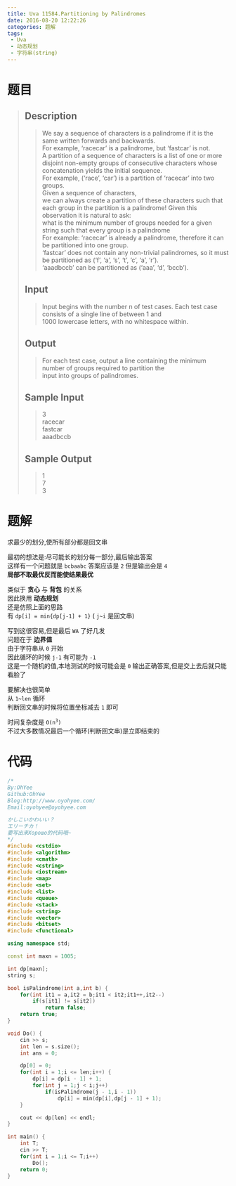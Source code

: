 ```yaml
---
title: Uva 11584.Partitioning by Palindromes
date: 2016-08-20 12:22:26
categories: 题解
tags: 
 - Uva
 - 动态规划
 - 字符串(string)
---
```

# 题目
> ## Description 
>> We say a sequence of characters is a palindrome if it is the same written forwards and backwards.   
>> For example, ‘racecar’ is a palindrome, but ‘fastcar’ is not.  
>> A partition of a sequence of characters is a list of one or more disjoint non-empty groups of consecutive characters whose concatenation yields the initial sequence.   
>> For example, (‘race’, ‘car’) is a partition of ‘racecar’ into two groups.   
>> Given a sequence of characters,  
>> we can always create a partition of these characters such that each group in the partition is a palindrome! Given this observation it is natural to ask:  
>> what is the minimum number of groups needed for a given string such that every group is a palindrome   
>> For example: 
>>   ‘racecar’ is already a palindrome, therefore it can be partitioned into one group.  
>>   ‘fastcar’ does not contain any non-trivial palindromes, so it must be partitioned as (‘f’, ‘a’, ‘s’, ‘t’, ‘c’, ‘a’, ‘r’).  
>>   ‘aaadbccb’ can be partitioned as (‘aaa’, ‘d’, ‘bccb’).  
>> <!--more-->  
> 
> ## Input  
>> Input begins with the number n of test cases. Each test case consists of a single line of between 1 and  
>> 1000 lowercase letters, with no whitespace within.  
> 
> ## Output  
>> For each test case, output a line containing the minimum number of groups required to partition the  
>> input into groups of palindromes.  
> 
> ## Sample Input  
>> 3  
>> racecar  
>> fastcar  
>> aaadbccb  
> 
> ## Sample Output  
>> 1  
>> 7  
>> 3  


# 题解
求最少的划分,使所有部分都是回文串  

最初的想法是:尽可能长的划分每一部分,最后输出答案  
这样有一个问题就是 `bcbaabc` 答案应该是 `2` 但是输出会是 `4`  
**局部不取最优反而能使结果最优**  

类似于 **贪心** 与 **背包** 的关系  
因此换用 **动态规划**  
还是仿照上面的思路  
有 `dp[i] = min{dp[j-1] + 1}` ( `j~i` 是回文串)  

写到这很容易,但是最后 `WA` 了好几发  
问题在于 **边界值**    
由于字符串从 `0` 开始  
因此循环的时候 `j-1` 有可能为 `-1`  
这是一个随机的值,本地测试的时候可能会是 `0` 输出正确答案,但是交上去后就只能看脸了  

要解决也很简单  
从 `1~len` 循环  
判断回文串的时候将位置坐标减去 `1` 即可  

时间复杂度是 <code>O(n<sup>3</sup>)</code>  
不过大多数情况最后一个循环(判断回文串)是立即结束的  

# 代码
```cpp Partitioning by Palindromes https://github.com/OhYee/ACM.github.io/blob/master/Uva/11584.%50%61%72%74%69%74%69%6F%6E%69%6E%67%20%62%79%20%50%61%6C%69%6E%64%72%6F%6D%65%73.cpp 代码备份
/*
By:OhYee
Github:OhYee
Blog:http://www.oyohyee.com/
Email:oyohyee@oyohyee.com

かしこいかわいい？
エリーチカ！
要写出来Хорошо的代码哦~
*/
#include <cstdio>
#include <algorithm>
#include <cmath>
#include <cstring>
#include <iostream>
#include <map>
#include <set>
#include <list>
#include <queue>
#include <stack>
#include <string>
#include <vector>
#include <bitset>
#include <functional>

using namespace std;

const int maxn = 1005;

int dp[maxn];
string s;

bool isPalindrome(int a,int b) {
	for(int it1 = a,it2 = b;it1 < it2;it1++,it2--)
		if(s[it1] != s[it2])
			return false;
	return true;
}

void Do() {
	cin >> s;
	int len = s.size();
	int ans = 0;

	dp[0] = 0;
	for(int i = 1;i <= len;i++) {
		dp[i] = dp[i - 1] + 1;
		for(int j = 1;j < i;j++)
			if(isPalindrome(j - 1,i - 1))
				dp[i] = min(dp[i],dp[j - 1] + 1);
	}

	cout << dp[len] << endl;
}

int main() {
	int T;
	cin >> T;
	for(int i = 1;i <= T;i++)
		Do();
	return 0;
}
```